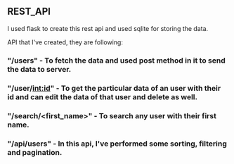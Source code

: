 ## REST_API

I used flask to create this rest api and used sqlite for storing the data.

API that I've created, they are following:

### "/users" - To fetch the data and used post method in it to send the data to server.
### "/user/<int:id>" - To get the particular data of an user with their id and can edit the data of that user and delete as well.
### "/search/<first_name>" - To search any user with their first name.
### "/api/users" - In this api, I've performed some sorting, filtering and pagination.

